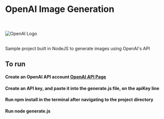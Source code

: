 # OpenAI Image Generation 
<br/><br/>
![OpenAI Logo](https://upload.wikimedia.org/wikipedia/commons/thumb/4/4d/OpenAI_Logo.svg/320px-OpenAI_Logo.svg.png) 
<br/><br/>


Sample project built in NodeJS to generate images using OpenAI's API

## To run

#### Create an OpenAI API account [OpenAI API Page](https://openai.com/api/)
#### Create an API key, and paste it into the generate.js file, on the apiKey line
#### Run npm install in the terminal after navigating to the project directory
#### Run node generate.js
